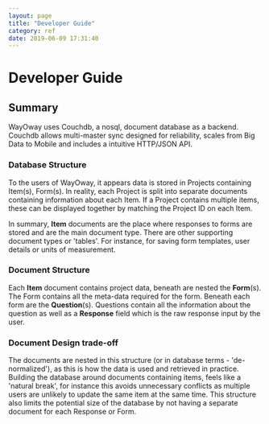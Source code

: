 ```yaml
---
layout: page
title: "Developer Guide"
category: ref
date: 2019-06-09 17:31:40
---
```

# Developer Guide

## Summary

  WayOway uses Couchdb, a nosql, document database as a backend. Couchdb allows multi-master sync designed for reliability, scales from Big Data to Mobile and includes a intuitive HTTP/JSON API.

### Database Structure

  To the users of WayOway, it appears data is stored in Projects containing Item(s), Form(s). In reality, each Project is split into separate documents containing information about each Item. If a Project contains multiple items, these can be displayed together by matching the Project ID on each Item.

  In summary, **Item** documents are the place where responses to forms are stored and are the main document type. There are other supporting document types or 'tables'. For instance, for saving form templates, user details or units of measurement.

### Document Structure

  Each **Item** document contains project data, beneath are nested the **Form**(s). The Form contains all the meta-data required for the form. Beneath each form are the **Question**(s). Questions contain all the information about the question as well as a **Response** field which is the raw response input by the user.

### Document Design trade-off

  The documents are nested in this structure (or in database terms - 'de-normalized'), as this is how the data is used and retrieved in practice. Building the database around documents containing items, feels like a 'natural break', for instance this avoids unnecessary conflicts as multiple users are unlikely to update the same item at the same time. This structure also limits the potential size of the database by not having a separate document for each Response or Form.
